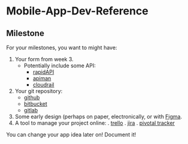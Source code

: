 # Mobile-App-Dev-Reference

## Milestone

For your milestones, you want to might have:

1. Your form from week 3.
   - Potentially include some API:
     - [rapidAPI](https://rapidapi.com/)
     - [apiman](https://www.apiman.io/)
     - [cloudrail](https://cloudrail.com/)
2. Your git repository:
   - [github](https://github.com)
   - [bitbucket](https://bitbucket.org)
   - [gitlab](https://gitlab.com/users/sign_in)
3. Some early design (perhaps on paper, electronically, or with [Figma](https://www.figma.com/).
4. A tool to manage your project online:
   . [trello](https://trello.com)
   . [jira](https://www.atlassian.com/software/jira)
   . [pivotal tracker](https://www.pivotaltracker.com/)

You can change your app idea later on! Document it!
